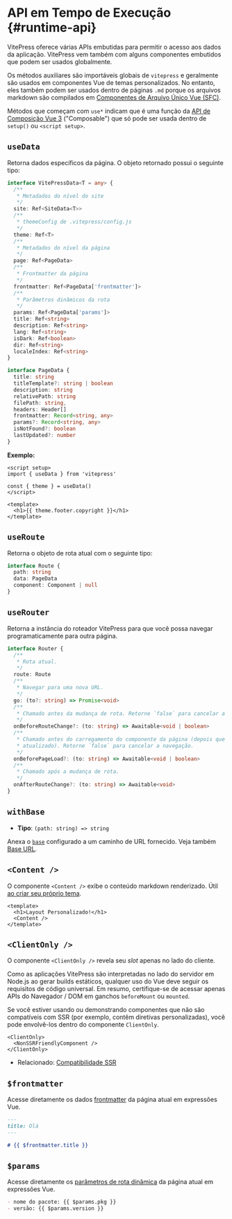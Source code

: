 # API em Tempo de Execução {#runtime-api}

VitePress oferece várias APIs embutidas para permitir o acesso aos dados da aplicação. VitePress vem também com alguns componentes embutidos que podem ser usados globalmente.

Os métodos auxiliares são importáveis globais de `vitepress` e geralmente são usados em componentes Vue de temas personalizados. No entanto, eles também podem ser usados dentro de páginas `.md` porque os arquivos markdown são compilados em [Componentes de Arquivo Único Vue (SFC)](https://vuejs.org/guide/scaling-up/sfc.html).

Métodos que começam com `use*` indicam que é uma função da [API de Composição Vue 3](https://vuejs.org/guide/introduction.html#composition-api) ("Composable") que só pode ser usada dentro de `setup()` ou `<script setup>`.

## `useData` <Badge type="info" text="composable" />

Retorna dados específicos da página. O objeto retornado possui o seguinte tipo:

```ts
interface VitePressData<T = any> {
  /**
   * Metadados do nível do site
   */
  site: Ref<SiteData<T>>
  /**
   * themeConfig de .vitepress/config.js
   */
  theme: Ref<T>
  /**
   * Metadados do nível da página
   */
  page: Ref<PageData>
  /**
   * Frontmatter da página
   */
  frontmatter: Ref<PageData['frontmatter']>
  /**
   * Parâmetros dinâmicos da rota
   */
  params: Ref<PageData['params']>
  title: Ref<string>
  description: Ref<string>
  lang: Ref<string>
  isDark: Ref<boolean>
  dir: Ref<string>
  localeIndex: Ref<string>
}

interface PageData {
  title: string
  titleTemplate?: string | boolean
  description: string
  relativePath: string
  filePath: string,
  headers: Header[]
  frontmatter: Record<string, any>
  params?: Record<string, any>
  isNotFound?: boolean
  lastUpdated?: number
}
```

**Exemplo:**

```vue
<script setup>
import { useData } from 'vitepress'

const { theme } = useData()
</script>

<template>
  <h1>{{ theme.footer.copyright }}</h1>
</template>
```

## `useRoute` <Badge type="info" text="composable" />

Retorna o objeto de rota atual com o seguinte tipo:

```ts
interface Route {
  path: string
  data: PageData
  component: Component | null
}
```

## `useRouter` <Badge type="info" text="composable" />

Retorna a instância do roteador VitePress para que você possa navegar programaticamente para outra página.

```ts
interface Router {
  /**
   * Rota atual.
   */
  route: Route
  /**
   * Navegar para uma nova URL.
   */
  go: (to?: string) => Promise<void>
  /**
   * Chamado antes da mudança de rota. Retorne `false` para cancelar a navegação.
   */
  onBeforeRouteChange?: (to: string) => Awaitable<void | boolean>
  /**
   * Chamado antes do carregamento do componente da página (depois que o estado do histórico é
   * atualizado). Retorne `false` para cancelar a navegação.
   */
  onBeforePageLoad?: (to: string) => Awaitable<void | boolean>
  /**
   * Chamado após a mudança de rota.
   */
  onAfterRouteChange?: (to: string) => Awaitable<void>
}
```

## `withBase` <Badge type="info" text="helper" />

- **Tipo**: `(path: string) => string`

Anexa o [`base`](./site-config#base) configurado a um caminho de URL fornecido. Veja também [Base URL](../guide/asset-handling#base-url).

## `<Content />` <Badge type="info" text="component" />

O componente `<Content />` exibe o conteúdo markdown renderizado. Útil [ao criar seu próprio tema](../guide/custom-theme).

```vue
<template>
  <h1>Layout Personalizado!</h1>
  <Content />
</template>
```

## `<ClientOnly />` <Badge type="info" text="component" />

O componente `<ClientOnly />` revela seu _slot_ apenas no lado do cliente.

Como as aplicações VitePress são interpretadas no lado do servidor em Node.js ao gerar builds estáticos, qualquer uso do Vue deve seguir os requisitos de código universal. Em resumo, certifique-se de acessar apenas APIs do Navegador / DOM em ganchos `beforeMount` ou `mounted`.

Se você estiver usando ou demonstrando componentes que não são compatíveis com SSR (por exemplo, contêm diretivas personalizadas), você pode envolvê-los dentro do componente `ClientOnly`.

```vue-html
<ClientOnly>
  <NonSSRFriendlyComponent />
</ClientOnly>
```

- Relacionado: [Compatibilidade SSR](../guide/ssr-compat)

## `$frontmatter` <Badge type="info" text="template global" />

Acesse diretamente os dados [frontmatter](../guide/frontmatter) da página atual em expressões Vue.

```md
---
title: Olá
---

# {{ $frontmatter.title }}
```

## `$params` <Badge type="info" text="template global" />

Acesse diretamente os [parâmetros de rota dinâmica](../guide/routing#dynamic-routes) da página atual em expressões Vue.

```md
- nome do pacote: {{ $params.pkg }}
- versão: {{ $params.version }}
```
